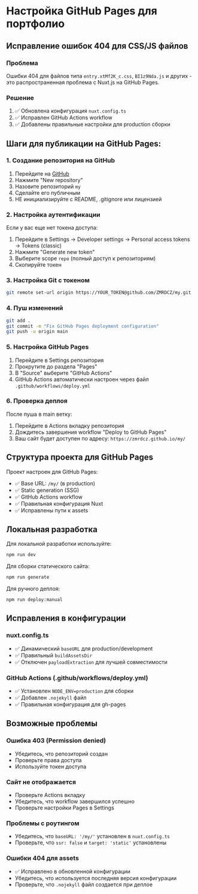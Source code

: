 # Настройка GitHub Pages для портфолио

## Исправление ошибок 404 для CSS/JS файлов

### Проблема
Ошибки 404 для файлов типа `entry.xtMf2K_c.css`, `BI1z9Nda.js` и других - это распространенная проблема с Nuxt.js на GitHub Pages.

### Решение
1. ✅ Обновлена конфигурация `nuxt.config.ts`
2. ✅ Исправлен GitHub Actions workflow
3. ✅ Добавлены правильные настройки для production сборки

## Шаги для публикации на GitHub Pages:

### 1. Создание репозитория на GitHub
1. Перейдите на [GitHub](https://github.com)
2. Нажмите "New repository"
3. Назовите репозиторий `my`
4. Сделайте его публичным
5. НЕ инициализируйте с README, .gitignore или лицензией

### 2. Настройка аутентификации
Если у вас еще нет токена доступа:
1. Перейдите в Settings → Developer settings → Personal access tokens → Tokens (classic)
2. Нажмите "Generate new token"
3. Выберите scope `repo` (полный доступ к репозиториям)
4. Скопируйте токен

### 3. Настройка Git с токеном
```bash
git remote set-url origin https://YOUR_TOKEN@github.com/ZMRDCZ/my.git
```

### 4. Пуш изменений
```bash
git add .
git commit -m "Fix GitHub Pages deployment configuration"
git push -u origin main
```

### 5. Настройка GitHub Pages
1. Перейдите в Settings репозитория
2. Прокрутите до раздела "Pages"
3. В "Source" выберите "GitHub Actions"
4. GitHub Actions автоматически настроен через файл `.github/workflows/deploy.yml`

### 6. Проверка деплоя
После пуша в main ветку:
1. Перейдите в Actions вкладку репозитория
2. Дождитесь завершения workflow "Deploy to GitHub Pages"
3. Ваш сайт будет доступен по адресу: `https://zmrdcz.github.io/my/`

## Структура проекта для GitHub Pages

Проект настроен для GitHub Pages:
- ✅ Base URL: `/my/` (в production)
- ✅ Static generation (SSG)
- ✅ GitHub Actions workflow
- ✅ Правильная конфигурация Nuxt
- ✅ Исправлены пути к assets

## Локальная разработка

Для локальной разработки используйте:
```bash
npm run dev
```

Для сборки статического сайта:
```bash
npm run generate
```

Для ручного деплоя:
```bash
npm run deploy:manual
```

## Исправления в конфигурации

### nuxt.config.ts
- ✅ Динамический `baseURL` для production/development
- ✅ Правильный `buildAssetsDir`
- ✅ Отключен `payloadExtraction` для лучшей совместимости

### GitHub Actions (.github/workflows/deploy.yml)
- ✅ Установлен `NODE_ENV=production` для сборки
- ✅ Добавлен `.nojekyll` файл
- ✅ Правильная конфигурация для gh-pages

## Возможные проблемы

### Ошибка 403 (Permission denied)
- Убедитесь, что репозиторий создан
- Проверьте права доступа
- Используйте токен доступа

### Сайт не отображается
- Проверьте Actions вкладку
- Убедитесь, что workflow завершился успешно
- Проверьте настройки Pages в Settings

### Проблемы с роутингом
- Убедитесь, что `baseURL: '/my/'` установлен в `nuxt.config.ts`
- Проверьте, что `ssr: false` и `target: 'static'` установлены

### Ошибки 404 для assets
- ✅ Исправлено в обновленной конфигурации
- Убедитесь, что используется последняя версия конфигурации
- Проверьте, что `.nojekyll` файл создается при деплое 